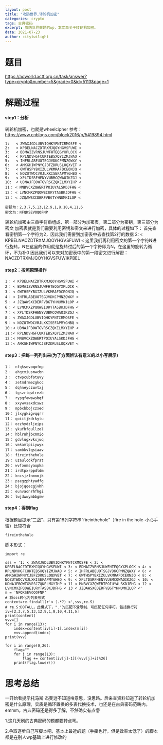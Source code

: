 ```yaml
---
layout: post
title: "攻防世界,转轮机加密"
categories: crypto
tags: 古典密码
excerpt: 攻防世界做题的wp，本文章关于转轮机加密。
data: 2021-07-23
author: citytwilight
---
```




# 题目

https://adworld.xctf.org.cn/task/answer?type=crypto&number=5&grade=0&id=5113&page=1



# 解题过程

#### step1：分析

转轮机加密，也就是wheelcipher  参考：https://www.cnblogs.com/block2016/p/5419894.html

```
1:   < ZWAXJGDLUBVIQHKYPNTCRMOSFE <
2:   < KPBELNACZDTRXMJQOYHGVSFUWI <
3:   < BDMAIZVRNSJUWFHTEQGYXPLOCK <
4:   < RPLNDVHGFCUKTEBSXQYIZMJWAO <
5:   < IHFRLABEUOTSGJVDKCPMNZQWXY <
6:   < AMKGHIWPNYCJBFZDRUSLOQXVET <
7:   < GWTHSPYBXIZULVKMRAFDCEONJQ <
8:   < NOZUTWDCVRJLXKISEFAPMYGHBQ <
9:   < XPLTDSRFHENYVUBMCQWAOIKZGJ <
10:  < UDNAJFBOWTGVRSCZQKELMXYIHP <
11： < MNBVCXZQWERTPOIUYALSKDJFHG <
12： < LVNCMXZPQOWEIURYTASBKJDFHG <
13： < JZQAWSXCDERFVBGTYHNUMKILOP <

密钥为：2,3,7,5,13,12,9,1,8,10,4,11,6
密文为：NFQKSEVOQOFNP
```

转轮机加密由三串字符串组成，第一部分为加密表，第二部分为密钥，第三部分为密文 加密表就是我们需要利用密钥和密文来进行加密，具体的过程如下： 首先查看密钥第一个字符为2，因此我们需要到加密表中去查找第2行的数据 2: < KPBELNACZDTRXMJQOYHGVSFUWI < 这里我们再利用密文的第一个字符N进行旋转，N在这里的作用就是旋转过后的第一个字符即为N，在这里的旋转为循环，不为补0 因此我们可以来对加密表中的第一段密文进行解密：NACZDTRXMJQOYHGVSFUWIKPBEL



#### step2：按照原理操作

```
1： < KPBELNACZDTRXMJQOYHGVSFUWI <
2： < BDMAIZVRNSJUWFHTEQGYXPLOCK <
3： < GWTHSPYBXIZULVKMRAFDCEONJQ <
4： < IHFRLABEUOTSGJVDKCPMNZQWXY <
5： < JZQAWSXCDERFVBGTYHNUMKILOP <
6： < LVNCMXZPQOWEIURYTASBKJDFHG <
7： < XPLTDSRFHENYVUBMCQWAOIKZGJ <
8： < ZWAXJGDLUBVIQHKYPNTCRMOSFE <
9： < NOZUTWDCVRJLXKISEFAPMYGHBQ <
10：< UDNAJFBOWTGVRSCZQKELMXYIHP <
11：< RPLNDVHGFCUKTEBSXQYIZMJWAO <
12：< MNBVCXZQWERTPOIUYALSKDJFHG <
13：< AMKGHIWPNYCJBFZDRUSLOQXVET <
```



#### step3：把每一列列出来(为了方面辨认有意义的以小写展示)

```
1：  nfqksevoqofnp
2：  ahgcxiusnwcbn
3：  ctwpcubfotuvy
4：  zetmdrmezgkcc
5：  dqhneyczuvtxj
6：  tgszrtqwtrezb
7：  rypqfawawsbqf
8：  xxywvsaxdcswz
9：  mpbxbbojczxed
10： jlxygkigvqqrr
11： qoiitjkdrkytu
12： oczhydzljeips
13： ykufhfgullzol
14： hblrnhjbxmmio
15： gdvlugxvkxjuq
16： vmkamlpiiywyx
17： sambkvlqsiaav
18： fireinthehole
19： uzaulcdkfprst
20： wvfoomsyaupka
21： irdtpxrppdldm
22： kncsjzfnmnnjk
23： psegzphtyadfg
24： bjojqqecgjvhh
25： eunvaonrhfhgi
26： lwjdwwymbbgmw
```



#### step4：得到flag

根据题目提示“二战”，只有第18列字符串“fireinthehole”（fire in the hole–小心手雷）比较符合

```
fireinthehole
```



脚本形式：

```
import re

sss = '1: < ZWAXJGDLUBVIQHKYPNTCRMOSFE < 2: < KPBELNACZDTRXMJQOYHGVSFUWI < 3: < BDMAIZVRNSJUWFHTEQGYXPLOCK < 4: < RPLNDVHGFCUKTEBSXQYIZMJWAO < 5: < IHFRLABEUOTSGJVDKCPMNZQWXY < 6: < AMKGHIWPNYCJBFZDRUSLOQXVET < 7: < GWTHSPYBXIZULVKMRAFDCEONJQ < 8: < NOZUTWDCVRJLXKISEFAPMYGHBQ < 9: < XPLTDSRFHENYVUBMCQWAOIKZGJ < 10: < UDNAJFBOWTGVRSCZQKELMXYIHP < 11 < MNBVCXZQWERTPOIUYALSKDJFHG < 12 < LVNCMXZPQOWEIURYTASBKJDFHG < 13 < JZQAWSXCDERFVBGTYHNUMKILOP <'
m = 'NFQKSEVOQOFNP'
# 将sss转化为列表形式
content=re.findall(r'< (.*?) <',sss,re.S)
# re.S:DOTALL，此模式下，"."的匹配不受限制，可匹配任何字符，包括换行符
iv=[2,3,7,5,13,12,9,1,8,10,4,11,6]
print(content)
vvv=[]
for i in range(13):
    index=content[iv[i]-1].index(m[i])
    vvv.append(index)
print(vvv)

for i in range(0,26):
    flag=""
    for j in range(13):
        flag += content[iv[j]-1][(vvv[j]+i)%26]
    print(flag.lower())
```



# 思考总结

一开始看提示托马斯·杰斐逊不知道啥意思，没思路。后来查资料知道了转轮机加密是什么原理，实质是循环置换的多表代换技术，也还是在古典密码范畴内。emmm，古典密码还是得多了解，不然确实有点懵



1.这几天刷的古典密码的题都要转点弯。

2.争取逐步自己写脚本吧，基本上最近的题（手撕也行，但是效率太低了）的脚本都是在别人wp基础上进行修改的





